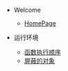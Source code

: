 * Welcome

  * [HomePage](/)

* 运行环境

  * [函数执行顺序](/functions-orders)
  * [屏蔽的对象](/blocked-elements)